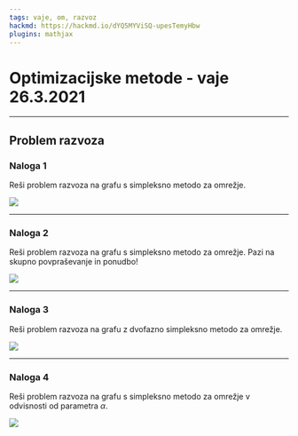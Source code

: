 ```yaml
---
tags: vaje, om, razvoz
hackmd: https://hackmd.io/dYQ5MYViSQ-upesTemyHbw
plugins: mathjax
---
```

# Optimizacijske metode - vaje 26.3.2021

---

## Problem razvoza

### Naloga 1

Reši problem razvoza na grafu s simpleksno metodo za omrežje.

![](https://jaanos.github.io/optimizacijske-metode/zapiski/2021/2021-03-26/razvoz1.png)

---

### Naloga 2

Reši problem razvoza na grafu s simpleksno metodo za omrežje. Pazi na skupno povpraševanje in ponudbo!

![](https://jaanos.github.io/optimizacijske-metode/zapiski/2021/2021-03-26/razvoz2.png)

---

### Naloga 3

Reši problem razvoza na grafu z dvofazno simpleksno metodo za omrežje.

![](https://jaanos.github.io/optimizacijske-metode/zapiski/2021/2021-03-26/razvoz3.png)

---

### Naloga 4

Reši problem razvoza na grafu s simpleksno metodo za omrežje v odvisnosti od parametra $\alpha$.

![](https://jaanos.github.io/optimizacijske-metode/zapiski/2021/2021-03-26/razvoz4.png)
